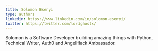 ```yaml
---
title: Solomon Esenyi
type: authors
linkedin: https://www.linkedin.com/in/solomon-esenyi/
twitter: https://twitter.com/lordghostx/
---
```

Solomon is a Software Developer building amazing things with Python, Technical Writer, Auth0 and AngelHack Ambassador.
